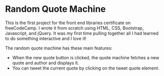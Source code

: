 # Random Quote Machine

This is the first project for the front end libraries certificate on freeCodeCamp. I wrote it from scratch using HTML, CSS, Bootstrap, Javascript, and jQuery. It was my first time pulling together all I had learned to do something interactive and I love it!

The random quote machine has these main features: 
- When the new quote button is clicked, the quote machine fetches a new quote and author and displays it. 
- You can tweet the current quote by clicking on the tweet quote element. 
